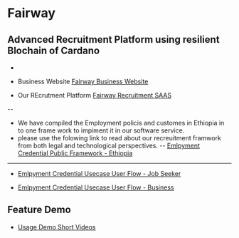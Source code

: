 # Fairway 
## Advanced Recruitment Platform using resilient Blochain of Cardano
-

- Business Website [Fairway Business Website](https://fairway.global/)
- Our REcrutment Platform [Fairway Recruitment SAAS](https://fairway.work/)

--

- We have compiled the Employment policis and customes in Ethiopia in to one frame work to impiment it in our software service.
- please use the folowing link to read about our recreuitment framwork from both legal and technological perspectives.
-- [Emlpyment Credential Public Framework - Ethiopia](https://docs.google.com/document/d/1K1iPQWOODzkNNhyXoMKpgI1kttqjllbR_XtlA_mn8do/edit#)

---

- [Emlpyment Credential Usecase User Flow - Job Seeker](https://www.figma.com/proto/X2cC0DnGr6KM1s0d0qVJfW/Employee-Credential?node-id=115%3A1696&scaling=scale-down&page-id=0%3A1&starting-point-node-id=18%3A165)

- [Emlpyment Credential Usecase User Flow - Business](https://www.figma.com/proto/X2cC0DnGr6KM1s0d0qVJfW/Employee-Credential?node-id=98%3A164&scaling=scale-down&page-id=0%3A1&starting-point-node-id=18%3A165)


## Feature Demo

- [Usage Demo Short Videos](https://www.youtube.com/watch?v=4pRClavTHpE&list=PLfzroa-7VhPaEhkvR0q9snLZm4eWGARm7)
